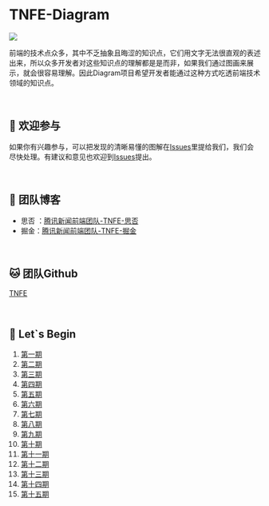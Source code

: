 # TNFE-Diagram
![](https://github.com/Tnfe/TNFE-Diagram/blob/master/assets/banner.png?raw=true)

前端的技术点众多，其中不乏抽象且晦涩的知识点，它们用文字无法很直观的表述出来，所以众多开发者对这些知识点的理解都是是而非，如果我们通过图画来展示，就会很容易理解。因此Diagram项目希望开发者能通过这种方式吃透前端技术领域的知识点。

<br />

## :clap: 欢迎参与​

如果你有兴趣参与，可以把发现的清晰易懂的图解在[Issues](https://github.com/Tnfe/TNFE-Weekly/issues)里提给我们，我们会尽快处理。有建议和意见也欢迎到[Issues](https://github.com/Tnfe/TNFE-Weekly/issues)提出。

<br />

## :steam_locomotive: ​团队博客

  - 思否 ：[腾讯新闻前端团队-TNFE-思否](https://segmentfault.com/blog/tnfe)
  - 掘金：[腾讯新闻前端团队-TNFE-掘金](https://juejin.cn/user/2277843821933751)

<br />

## :cat: 团队Github

[TNFE](https://github.com/Tnfe)

<br />

## :postbox: ​Let`s Begin

1. [第一期](https://github.com/Tnfe/TNFE-Diagram/blob/master/%E7%AC%AC%E4%B8%80%E6%9C%9F.md)
2. [第二期](https://github.com/Tnfe/TNFE-Diagram/blob/master/%E7%AC%AC%E4%BA%8C%E6%9C%9F.md)
3. [第三期](https://github.com/Tnfe/TNFE-Diagram/blob/master/%E7%AC%AC%E4%B8%89%E6%9C%9F.md)
4. [第四期](https://github.com/Tnfe/TNFE-Diagram/blob/master/%E7%AC%AC%E5%9B%9B%E6%9C%9F.md)
5. [第五期](https://github.com/Tnfe/TNFE-Diagram/blob/master/%E7%AC%AC%E4%BA%94%E6%9C%9F.md)
6. [第六期](https://github.com/Tnfe/TNFE-Diagram/blob/master/%E7%AC%AC%E5%85%AD%E6%9C%9F.md)
7. [第七期](https://github.com/Tnfe/TNFE-Diagram/blob/master/%E7%AC%AC%E4%B8%83%E6%9C%9F.md)
8. [第八期](https://github.com/Tnfe/TNFE-Diagram/blob/master/%E7%AC%AC%E5%85%AB%E6%9C%9F.md)
9. [第九期](https://github.com/Tnfe/TNFE-Diagram/blob/master/%E7%AC%AC%E4%B9%9D%E6%9C%9F.md)
10. [第十期](https://github.com/Tnfe/TNFE-Diagram/blob/master/%E7%AC%AC%E5%8D%81%E6%9C%9F.md)
11. [第十一期](https://github.com/Tnfe/TNFE-Diagram/blob/master/%E7%AC%AC%E5%8D%81%E4%B8%80%E6%9C%9F.md)
12. [第十二期](https://github.com/Tnfe/TNFE-Diagram/blob/master/%E7%AC%AC%E5%8D%81%E4%BA%8C%E6%9C%9F.md)
13. [第十三期](https://github.com/Tnfe/TNFE-Diagram/blob/master/%E7%AC%AC%E5%8D%81%E4%B8%89%E6%9C%9F.md)
14. [第十四期](https://github.com/Tnfe/TNFE-Diagram/blob/master/%E7%AC%AC%E5%8D%81%E5%9B%9B%E6%9C%9F.md)
15. [第十五期](https://github.com/Tnfe/TNFE-Diagram/blob/master/%E7%AC%AC%E5%8D%81%E4%BA%94%E6%9C%9F.md)

